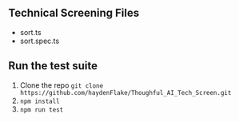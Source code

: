 ## Technical Screening Files
- sort.ts
- sort.spec.ts

## Run the test suite
1. Clone the repo `git clone https://github.com/haydenFlake/Thoughful_AI_Tech_Screen.git`
2. `npm install`
3. `npm run test`